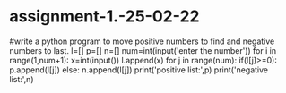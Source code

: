 # assignment-1.-25-02-22




#write a python program to move positive numbers to find and negative numbers to last.
l=[]
p=[]
n=[]
num=int(input('enter the number'))
for i in range(1,num+1):
    x=int(input())
    l.append(x)
for j in range(num):
    if(l[j]>=0):
        p.append(l[j])
    else:
        n.append(l[j])
print('positive list:',p)
print('negative list:',n)
